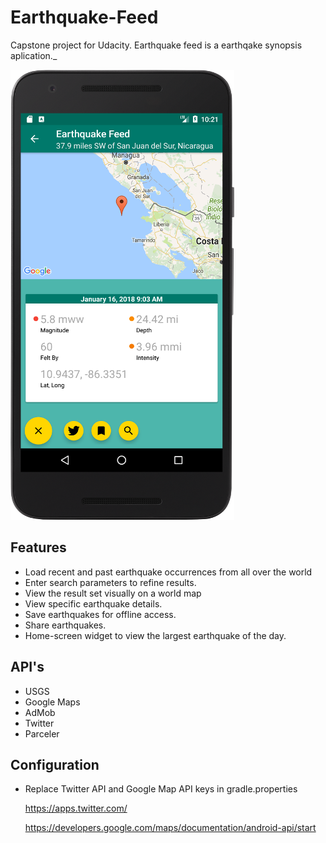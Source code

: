 # Earthquake-Feed
Capstone project for Udacity. Earthquake feed is a earthqake synopsis aplication._


<img src="https://github.com/seth-wat/Earthquake-Feed/blob/polish/display-image-small.png">

## Features
* Load recent and past earthquake occurrences from all over the world
* Enter search parameters to refine results. 
* View the result set visually on a world map
* View specific earthquake details.
* Save earthquakes for offline access.
* Share earthquakes.
* Home-screen widget to view the largest earthquake of the day.

## API's
* USGS
* Google Maps
* AdMob
* Twitter
* Parceler

## Configuration
 * Replace Twitter API and Google Map API keys in gradle.properties
 
    https://apps.twitter.com/
    
    https://developers.google.com/maps/documentation/android-api/start
